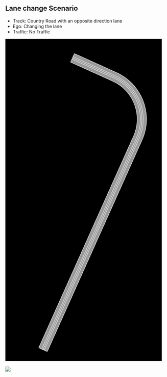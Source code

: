 ## Lane change Scenario

- Track: Country Road with an opposite direction lane
- Ego: Changing the lane
- Traffic: No Traffic


![](https://github.com/PerpetuumProgress/OVAL-Assets/blob/dev/algorithms/esmini/scenarios/Examples/Curve_r100.PNG)

![](https://github.com/PerpetuumProgress/OVAL-Assets/blob/dev/algorithms/esmini/scenarios/Examples/lane_change_simple.gif)